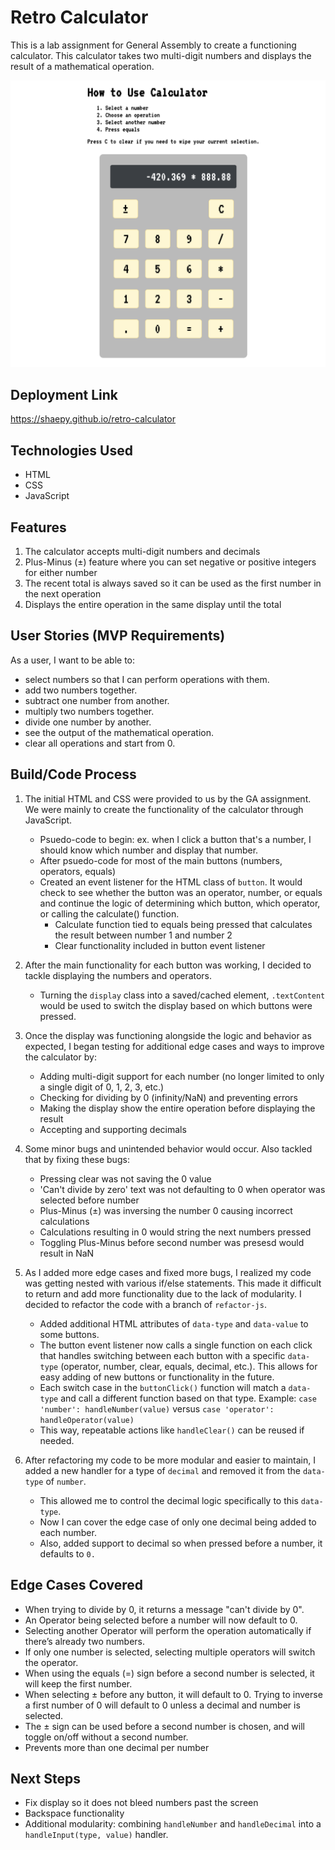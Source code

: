 
# Retro Calculator
This is a lab assignment for General Assembly to create a functioning calculator. This calculator takes two multi-digit numbers and displays the result of a mathematical operation.

<img src="screenshot.png" width="700px">

## Deployment Link
https://shaepy.github.io/retro-calculator

## Technologies Used
* HTML
* CSS
* JavaScript

## Features
1. The calculator accepts multi-digit numbers and decimals
4. Plus-Minus (±) feature where you can set negative or positive integers for either number
2. The recent total is always saved so it can be used as the first number in the next operation
3. Displays the entire operation in the same display until the total

## User Stories (MVP Requirements)
As a user, I want to be able to:
* select numbers so that I can perform operations with them.
* add two numbers together.
* subtract one number from another.
* multiply two numbers together.
* divide one number by another.
* see the output of the mathematical operation.
* clear all operations and start from 0.

## Build/Code Process
1. The initial HTML and CSS were provided to us by the GA assignment. We were mainly to create the functionality of the calculator through JavaScript. 
    * Psuedo-code to begin: ex. when I click a button that's a number, I should know which number and display that number.
    * After psuedo-code for most of the main buttons (numbers, operators, equals)
    * Created an event listener for the HTML class of `button`. It would check to see whether the button was an operator, number, or equals and continue the logic of determining which button, which operator, or calling the calculate() function.
        * Calculate function tied to equals being pressed that calculates the result between number 1 and number 2
        * Clear functionality included in button event listener

2. After the main functionality for each button was working, I decided to tackle displaying the numbers and operators.
    * Turning the `display` class into a saved/cached element, `.textContent` would be used to switch the display based on which buttons were pressed.

3. Once the display was functioning alongside the logic and behavior as expected, I began testing for additional edge cases and ways to improve the calculator by:
    * Adding multi-digit support for each number (no longer limited to only a single digit of 0, 1, 2, 3, etc.)
    * Checking for dividing by 0 (infinity/NaN) and preventing errors
    * Making the display show the entire operation before displaying the result
    * Accepting and supporting decimals

4. Some minor bugs and unintended behavior would occur. Also tackled that by fixing these bugs:
    * Pressing clear was not saving the 0 value
    * 'Can't divide by zero' text was not defaulting to 0 when operator was selected before number
    * Plus-Minus (±) was inversing the number 0 causing incorrect calculations
    * Calculations resulting in 0 would string the next numbers pressed
    * Toggling Plus-Minus before second number was presesd would result in NaN

5. As I added more edge cases and fixed more bugs, I realized my code was getting nested with various if/else statements. This made it difficult to return and add more functionality due to the lack of modularity. I decided to refactor the code with a branch of `refactor-js`.
    * Added additional HTML attributes of `data-type` and `data-value` to some buttons.
    * The button event listener now calls a single function on each click that handles switching between each button with a specific `data-type` (operator, number, clear, equals, decimal, etc.). This allows for easy adding of new buttons or functionality in the future.
    * Each switch case in the `buttonClick()` function will match a `data-type` and call a different function based on that type. Example: `case 'number': handleNumber(value)` versus `case 'operator': handleOperator(value)`
    * This way, repeatable actions like `handleClear()` can be reused if needed.

6. After refactoring my code to be more modular and easier to maintain, I added a new handler for a type of `decimal` and removed it from the `data-type` of `number`.
    * This allowed me to control the decimal logic specifically to this `data-type`.
    * Now I can cover the edge case of only one decimal being added to each number.
    * Also, added support to decimal so when pressed before a number, it defaults to `0.`

## Edge Cases Covered
* When trying to divide by 0, it returns a message "can't divide by 0".
* An Operator being selected before a number will now default to 0.
* Selecting another Operator will perform the operation automatically if there’s already two numbers.
* If only one number is selected, selecting multiple operators will switch the operator.
* When using the equals (=) sign before a second number is selected, it will keep the first number.
* When selecting ± before any button, it will default to 0. Trying to inverse a first number of 0 will default to 0 unless a decimal and number is selected.
* The ± sign can be used before a second number is chosen, and will toggle on/off without a second number.
* Prevents more than one decimal per number

## Next Steps
* Fix display so it does not bleed numbers past the screen
* Backspace functionality
* Additional modularity: combining `handleNumber` and `handleDecimal` into a `handleInput(type, value)` handler.
